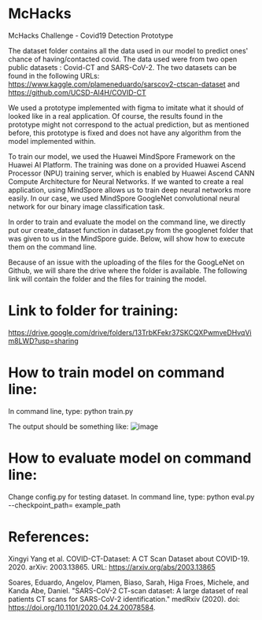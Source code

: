 # McHacks
McHacks Challenge - Covid19 Detection Prototype



The dataset folder contains all the data used in our model to predict ones' chance of having/contacted covid. The data used were from two open public datasets : Covid-CT and SARS-CoV-2. The two datasets can be found in the following URLs: https://www.kaggle.com/plameneduardo/sarscov2-ctscan-dataset and https://github.com/UCSD-AI4H/COVID-CT

We used a prototype implemented with figma to imitate what it should of looked like in a real application.
Of course, the results found in the prototype might not correspond to the actual prediction, but as mentioned before, 
this prototype is fixed and does not have any algorithm from the model implemented within. 

To train our model, we used the Huawei MindSpore Framework on the Huawei AI Platform. The training was done on a provided Huawei Ascend Processor (NPU) training server, which is enabled by Huawei Ascend CANN Compute Architecture for Neural Networks. If we wanted to create a real application, using MindSpore allows us to train deep neural networks more easily. In our case, we used MindSpore GoogleNet convolutional neural network for our binary image classification task.

In order to train and evaluate the model on the command line, we directly put our create_dataset function in dataset.py from the googlenet folder that was given to us in the MindSpore guide. Below, will show how to execute them on the command line.

Because of an issue with the uploading of the files for the GoogLeNet on Github, we will share the drive where the folder is available. The following link will contain the folder and the files for training the model.

# Link to folder for training:
https://drive.google.com/drive/folders/13TrbKFekr37SKCQXPwmveDHvqVim8LWD?usp=sharing 

# How to train model on command line:
In command line, type: python train.py

The output should be something like:
![image](https://user-images.githubusercontent.com/75550623/150664564-86bd2b65-6de5-4aad-add3-9ebfcb2d2f4b.png)


# How to evaluate model on command line:
Change config.py for testing dataset.
In command line, type: python eval.py --checkpoint_path= example_path


# References:
Xingyi Yang et al. COVID-CT-Dataset: A CT Scan Dataset about COVID-19. 2020. arXiv: 2003.13865. URL: https://arxiv.org/abs/2003.13865

Soares, Eduardo, Angelov, Plamen, Biaso, Sarah, Higa Froes, Michele, and Kanda Abe, Daniel. "SARS-CoV-2 CT-scan dataset: A large dataset of real patients CT scans for SARS-CoV-2 identification." medRxiv (2020). doi: https://doi.org/10.1101/2020.04.24.20078584.
